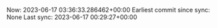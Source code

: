 Now: 2023-06-17 03:36:33.286462+00:00 Earliest commit since sync: None Last sync: 2023-06-17 00:29:27+00:00
